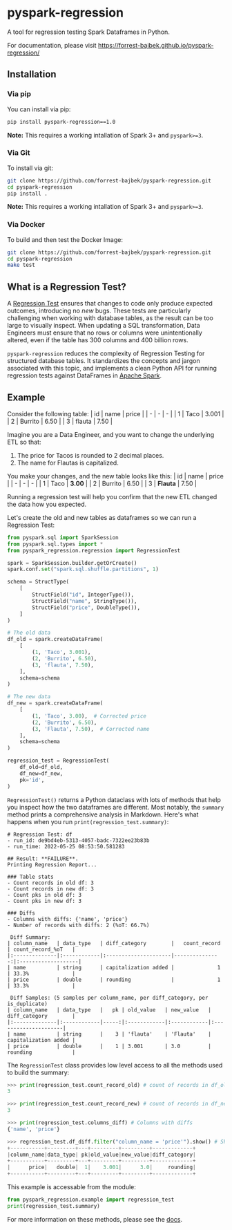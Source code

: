 # pyspark-regression
A tool for regression testing Spark Dataframes in Python.

For documentation, please visit https://forrest-bajbek.github.io/pyspark-regression/

## Installation
### Via pip
You can install via pip:
```bash
pip install pyspark-regression==1.0
```
**Note:** This requires a working intallation of Spark 3+ and `pyspark>=3`.

### Via Git
To install via git:
```bash
git clone https://github.com/forrest-bajbek/pyspark-regression.git
cd pyspark-regression
pip install .
```
**Note:** This requires a working intallation of Spark 3+ and `pyspark>=3`.

### Via Docker
To build and then test the Docker Image:
```bash
git clone https://github.com/forrest-bajbek/pyspark-regression.git
cd pyspark-regression
make test
```

## What is a Regression Test?
A [Regression Test](https://en.wikipedia.org/wiki/Regression_testing) ensures that changes to code only produce expected outcomes, introducing no _new_ bugs. These tests are particularly challenging when working with database tables, as the result can be too large to visually inspect. When updating a SQL transformation, Data Engineers must ensure that no rows or columns were unintentionally altered, even if the table has 300 columns and 400 billion rows.

`pyspark-regression` reduces the complexity of Regression Testing for structured database tables. It standardizes the concepts and jargon associated with this topic, and implements a clean Python API for running regression tests against DataFrames in [Apache Spark](https://spark.apache.org/).

## Example
Consider the following table:
| id | name | price |
| - | - | - |
| 1 | Taco | 3.001 |
| 2 | Burrito | 6.50 |
| 3 | flauta | 7.50 |

Imagine you are a Data Engineer, and you want to change the underlying ETL so that:
1. The price for Tacos is rounded to 2 decimal places.
1. The name for Flautas is capitalized.

You make your changes, and the new table looks like this:
| id | name | price |
| - | - | - |
| 1 | Taco | **3.00** |
| 2 | Burrito | 6.50 |
| 3 | **Flauta** | 7.50 |

Running a regression test will help you confirm that the new ETL changed the data how you expected.

Let's create the old and new tables as dataframes so we can run a Regression Test:
```python
from pyspark.sql import SparkSession
from pyspark.sql.types import *
from pyspark_regression.regression import RegressionTest

spark = SparkSession.builder.getOrCreate()
spark.conf.set("spark.sql.shuffle.partitions", 1)

schema = StructType(
    [
        StructField("id", IntegerType()),
        StructField("name", StringType()),
        StructField("price", DoubleType()),
    ]
)

# The old data
df_old = spark.createDataFrame(
    [
        (1, 'Taco', 3.001),
        (2, 'Burrito', 6.50),
        (3, 'flauta', 7.50),
    ],
    schema=schema
)

# The new data
df_new = spark.createDataFrame(
    [
        (1, 'Taco', 3.00),  # Corrected price
        (2, 'Burrito', 6.50),
        (3, 'Flauta', 7.50),  # Corrected name
    ],
    schema=schema
)

regression_test = RegressionTest(
    df_old=df_old,
    df_new=df_new,
    pk='id',
)
```


`RegressionTest()` returns a Python dataclass with lots of methods that help you inspect how the two dataframes are different. Most notably, the `summary` method prints a comprehensive analysis in Markdown. Here's what happens when you run `print(regression_test.summary)`:
```
# Regression Test: df
- run_id: de9bd4eb-5313-4057-badc-7322ee23b83b
- run_time: 2022-05-25 08:53:50.581283

## Result: **FAILURE**.
Printing Regression Report...

### Table stats
- Count records in old df: 3
- Count records in new df: 3
- Count pks in old df: 3
- Count pks in new df: 3

### Diffs
- Columns with diffs: {'name', 'price'}
- Number of records with diffs: 2 (%oT: 66.7%)

 Diff Summary:
| column_name   | data_type   | diff_category        |   count_record | count_record_%oT   |
|:--------------|:------------|:---------------------|---------------:|:-------------------|
| name          | string      | capitalization added |              1 | 33.3%              |
| price         | double      | rounding             |              1 | 33.3%              |

 Diff Samples: (5 samples per column_name, per diff_category, per is_duplicate)
| column_name   | data_type   |   pk | old_value   | new_value   | diff_category        |
|:--------------|:------------|-----:|:------------|:------------|:---------------------|
| name          | string      |    3 | 'flauta'    | 'Flauta'    | capitalization added |
| price         | double      |    1 | 3.001       | 3.0         | rounding             |
```

The `RegressionTest` class provides low level access to all the methods used to build the summary:
```python
>>> print(regression_test.count_record_old) # count of records in df_old
3

>>> print(regression_test.count_record_new) # count of records in df_new
3

>>> print(regression_test.columns_diff) # Columns with diffs
{'name', 'price'}

>>> regression_test.df_diff.filter("column_name = 'price'").show() # Show all diffs for 'price' column
+-----------+---------+---+---------+---------+-------------+
|column_name|data_type| pk|old_value|new_value|diff_category|
+-----------+---------+---+---------+---------+-------------+
|      price|   double|  1|    3.001|      3.0|     rounding|
+-----------+---------+---+---------+---------+-------------+
```

This example is accessable from the module:
```python
from pyspark_regression.example import regression_test
print(regression_test.summary)
```

For more information on these methods, please see the [docs](https://forrest-bajbek.github.io/pyspark-regression/).